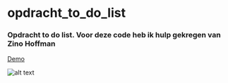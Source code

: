 # opdracht_to_do_list

### Opdracht to do list. Voor deze code heb ik hulp gekregen van Zino Hoffman



[Demo](https://fikriyek94.github.io/opdracht_to_do_list/)


![alt text](https://github.com/FikriyeK94/opdracht_to_do_list/edit/main/screenshot.png "Logo Title Text 1")
